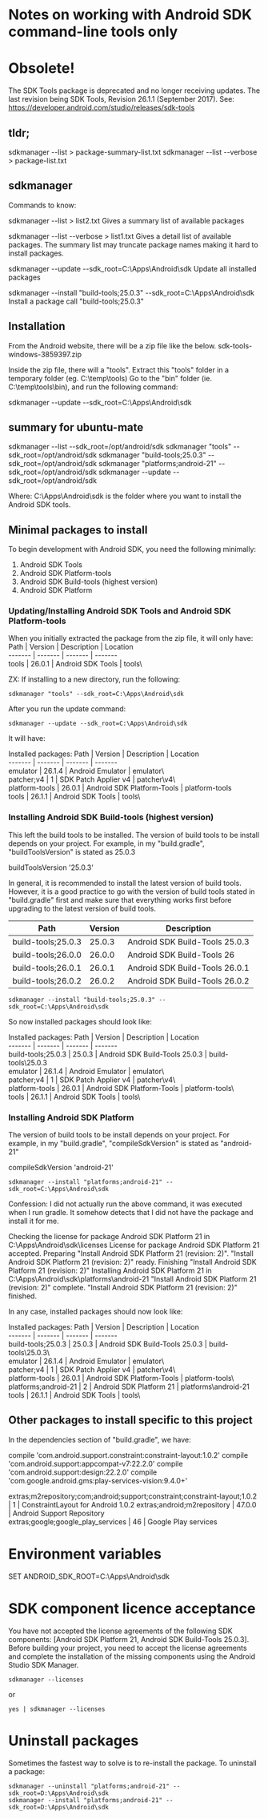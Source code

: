 # Notes on working with Android SDK command-line tools only

# Obsolete!

The SDK Tools package is deprecated and no longer receiving updates.
The last revision being SDK Tools, Revision 26.1.1 (September 2017).
See: https://developer.android.com/studio/releases/sdk-tools

## tldr;

sdkmanager --list > package-summary-list.txt
sdkmanager --list --verbose > package-list.txt

## sdkmanager

Commands to know:

sdkmanager --list > list2.txt
Gives a summary list of available packages

sdkmanager --list --verbose > list1.txt
Gives a detail list of available packages.
The summary list may truncate package names making it hard to install packages.

sdkmanager --update --sdk_root=C:\Apps\Android\sdk
Update all installed packages

sdkmanager --install "build-tools;25.0.3" --sdk_root=C:\Apps\Android\sdk
Install a package call "build-tools;25.0.3"

## Installation

From the Android website, there will be a zip file like the below.
sdk-tools-windows-3859397.zip

Inside the zip file, there will a "tools".
Extract this "tools" folder in a temporary folder (eg. C:\temp\tools)
Go to the "bin" folder (ie. C:\temp\tools\bin), and run the following command:

sdkmanager --update --sdk_root=C:\Apps\Android\sdk

## summary for ubuntu-mate
sdkmanager --list --sdk_root=/opt/android/sdk
sdkmanager "tools" --sdk_root=/opt/android/sdk
sdkmanager "build-tools;25.0.3" --sdk_root=/opt/android/sdk
sdkmanager "platforms;android-21" --sdk_root=/opt/android/sdk
sdkmanager --update --sdk_root=/opt/android/sdk

Where:
C:\Apps\Android\sdk is the folder where you want to install the Android SDK tools.

## Minimal packages to install

To begin development with Android SDK, you need the following minimally:

1.  Android SDK Tools
2.  Android SDK Platform-tools
3.  Android SDK Build-tools (highest version)
4.  Android SDK Platform 

### Updating/Installing Android SDK Tools and Android SDK Platform-tools

When you initially extracted the package from the zip file, it will only have:
  Path           | Version | Description                | Location       
  -------        | ------- | -------                    | -------        
  tools          | 26.0.1  | Android SDK Tools          | tools\         

ZX: If installing to a new directory, run the following:
```
sdkmanager "tools" --sdk_root=C:\Apps\Android\sdk
```

After you run the update command:
```
sdkmanager --update --sdk_root=C:\Apps\Android\sdk
```

It will have:

Installed packages:
  Path           | Version | Description                | Location       
  -------        | ------- | -------                    | -------        
  emulator       | 26.1.4  | Android Emulator           | emulator\      
  patcher;v4     | 1       | SDK Patch Applier v4       | patcher\v4\    
  platform-tools | 26.0.1  | Android SDK Platform-Tools | platform-tools\
  tools          | 26.1.1  | Android SDK Tools          | tools\         


### Installing Android SDK Build-tools (highest version)

This left the build tools to be installed.
The version of build tools to be install depends on your project.
For example, in my "build.gradle", "buildToolsVersion" is stated as 25.0.3

buildToolsVersion '25.0.3'

In general, it is recommended to install the latest version of build tools.
However, it is a good practice to go with the version of build tools stated 
in "build.gradle" first and make sure that everything works first before
upgrading to the latest version of build tools.

Path               | Version | Description                   
-------            | ------- | -------                       
build-tools;25.0.3 | 25.0.3  | Android SDK Build-Tools 25.0.3
build-tools;26.0.0 | 26.0.0  | Android SDK Build-Tools 26    
build-tools;26.0.1 | 26.0.1  | Android SDK Build-Tools 26.0.1
build-tools;26.0.2 | 26.0.2  | Android SDK Build-Tools 26.0.2

```
sdkmanager --install "build-tools;25.0.3" --sdk_root=C:\Apps\Android\sdk
```

So now installed packages should look like:

Installed packages:
  Path               | Version | Description                    | Location           
  -------            | ------- | -------                        | -------            
  build-tools;25.0.3 | 25.0.3  | Android SDK Build-Tools 25.0.3 | build-tools\25.0.3\
  emulator           | 26.1.4  | Android Emulator               | emulator\          
  patcher;v4         | 1       | SDK Patch Applier v4           | patcher\v4\        
  platform-tools     | 26.0.1  | Android SDK Platform-Tools     | platform-tools\    
  tools              | 26.1.1  | Android SDK Tools              | tools\             


### Installing Android SDK Platform 

The version of build tools to be install depends on your project.
For example, in my "build.gradle", "compileSdkVersion" is stated as "android-21"

compileSdkVersion 'android-21'

```
sdkmanager --install "platforms;android-21" --sdk_root=C:\Apps\Android\sdk
```

Confession: I did not actually run the above command, it was executed when I run gradle.
            It somehow detects that I did not have the package and install it for me.

Checking the license for package Android SDK Platform 21 in C:\Apps\Android\sdk\licenses
License for package Android SDK Platform 21 accepted.
Preparing "Install Android SDK Platform 21 (revision: 2)".
"Install Android SDK Platform 21 (revision: 2)" ready.
Finishing "Install Android SDK Platform 21 (revision: 2)"
Installing Android SDK Platform 21 in C:\Apps\Android\sdk\platforms\android-21
"Install Android SDK Platform 21 (revision: 2)" complete.
"Install Android SDK Platform 21 (revision: 2)" finished.

In any case, installed packages should now look like:

Installed packages:
  Path                 | Version | Description                    | Location             
  -------              | ------- | -------                        | -------              
  build-tools;25.0.3   | 25.0.3  | Android SDK Build-Tools 25.0.3 | build-tools\25.0.3\  
  emulator             | 26.1.4  | Android Emulator               | emulator\            
  patcher;v4           | 1       | SDK Patch Applier v4           | patcher\v4\          
  platform-tools       | 26.0.1  | Android SDK Platform-Tools     | platform-tools\      
  platforms;android-21 | 2       | Android SDK Platform 21        | platforms\android-21\
  tools                | 26.1.1  | Android SDK Tools              | tools\             

## Other packages to install specific to this project

In the dependencies section of "build.gradle", we have:


compile 'com.android.support.constraint:constraint-layout:1.0.2'
compile 'com.android.support:appcompat-v7:22.2.0'
compile 'com.android.support:design:22.2.0'
compile 'com.google.android.gms:play-services-vision:9.4.0+'

extras;m2repository;com;android;support;constraint;constraint-layout;1.0.2               | 1            | ConstraintLayout for Android 1.0.2
extras;android;m2repository                                                              | 47.0.0       | Android Support Repository                                          
extras;google;google_play_services                                                       | 46           | Google Play services                                                

# Environment variables
SET ANDROID_SDK_ROOT=C:\Apps\Android\sdk


# SDK component licence acceptance

You have not accepted the license agreements of the following SDK components:
  [Android SDK Platform 21, Android SDK Build-Tools 25.0.3].
  Before building your project, you need to accept the license agreements and complete the installation of the missing components using the Android Studio SDK Manager.

```
sdkmanager --licenses
```
or 
```
yes | sdkmanager --licenses
```

# Uninstall packages

Sometimes the fastest way to solve is to re-install the package.
To uninstall a package:

```
sdkmanager --uninstall "platforms;android-21" --sdk_root=D:\Apps\Android\sdk
sdkmanager --install "platforms;android-21" --sdk_root=D:\Apps\Android\sdk
```

